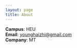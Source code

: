 ```yaml
---
layout: page
title: About
---
```


**Campus**: HEU    
**Email**: younghaizhi@gmail.com    
**Company**: MT

